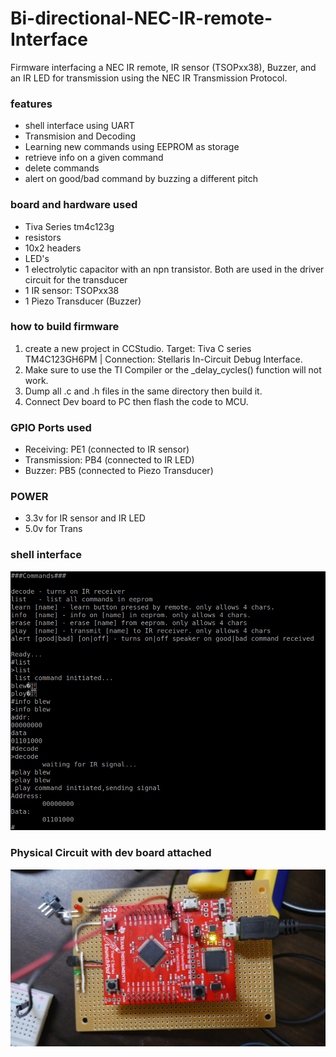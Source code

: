# Bi-directional-NEC-IR-remote-Interface
Firmware interfacing a NEC IR remote, IR sensor (TSOPxx38), Buzzer, and an IR LED for transmission using the NEC IR Transmission Protocol.


### features
  - shell interface using UART
  - Transmision and Decoding
  - Learning new commands using EEPROM as storage
  - retrieve info on a given command
  - delete commands
  - alert on good/bad command by buzzing a different pitch
  
###  board and hardware used
  - Tiva Series tm4c123g 
  - resistors 
  - 10x2 headers 
  - LED's
  - 1 electrolytic capacitor with an npn transistor. Both are used in the driver circuit for the transducer
  - 1 IR sensor: TSOPxx38
  - 1 Piezo Transducer (Buzzer)

### how to build firmware
  1. create a new project in CCStudio. Target: Tiva C series TM4C123GH6PM | Connection: Stellaris In-Circuit Debug Interface.
  2. Make sure to use the TI Compiler or the _delay_cycles() function will not work. 
  3. Dump all .c and .h files in the same directory then  build it.
  4. Connect Dev board to PC then flash the code to MCU. 
  
### GPIO Ports used 
  - Receiving:    PE1 (connected to IR sensor)
  - Transmission: PB4 (connected to IR LED)
  - Buzzer:       PB5 (connected to Piezo Transducer)
  
### POWER
   - 3.3v for IR sensor and IR LED
   - 5.0v for Trans
  

### shell interface
![alt text](https://github.com/AbiriaPlacide/Bi-directional-NEC-IR-remote-Interface/blob/main/images/shell_interface.png)

### Physical Circuit with dev board attached
![alt text](https://github.com/AbiriaPlacide/Bi-directional-NEC-IR-remote-Interface/blob/main/images/finalProjPicture.jpg)
